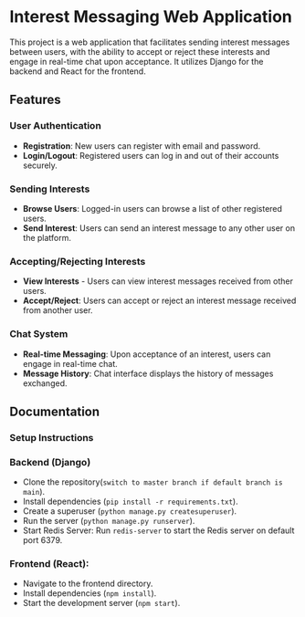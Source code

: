 # Interest Messaging Web Application

This project is a web application that facilitates sending interest messages between users, with the ability to accept or reject these interests and engage in real-time chat upon acceptance. It utilizes Django for the backend and React for the frontend.

## Features
### User Authentication
- **Registration**: New users can register with email and password.
- **Login/Logout**: Registered users can log in and out of their accounts securely.
### Sending Interests
- **Browse Users**: Logged-in users can browse a list of other registered users.
- **Send Interest**: Users can send an interest message to any other user on the platform.
### Accepting/Rejecting Interests
- **View Interests** - Users can view interest messages received from other users.
- **Accept/Reject**: Users can accept or reject an interest message received from another user.
### Chat System
- **Real-time Messaging**: Upon acceptance of an interest, users can engage in real-time chat.
- **Message History**: Chat interface displays the history of messages exchanged.


## Documentation
### Setup Instructions
### Backend (Django)
- Clone the repository(```switch to master branch if default branch is main```).
- Install dependencies (```pip install -r requirements.txt```).
- Create a superuser (```python manage.py createsuperuser```).
- Run the server (```python manage.py runserver```).
- Start Redis Server: Run ```redis-server``` to start the Redis server on default port 6379.

### Frontend (React):
- Navigate to the frontend directory.
- Install dependencies (```npm install```).
- Start the development server (```npm start```).


